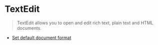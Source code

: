# TextEdit

> TextEdit allows you to open and edit rich text, plain text and HTML documents.

- [Set default document format](./RichText/readme.md)
